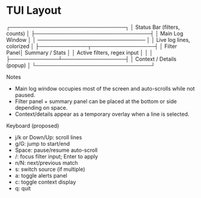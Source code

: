# TUI Layout

┌───────────────────────────────┐
│ Status Bar (filters, counts) │
├───────────────────────────────┤
│ Main Log Window               │
│ ───────────────────────────── │
│ Live log lines, colorized     │
├─────────────┬─────────────────┤
│ Filter Panel│ Summary / Stats │
│ Active filters, regex input   │
│                               │
├─────────────┴─────────────────┤
│ Context / Details (popup)     │
└───────────────────────────────┘

Notes
- Main log window occupies most of the screen and auto-scrolls while not paused.
- Filter panel + summary panel can be placed at the bottom or side depending on space.
- Context/details appear as a temporary overlay when a line is selected.

Keyboard (proposed)
- j/k or Down/Up: scroll lines
- g/G: jump to start/end
- Space: pause/resume auto-scroll
- /: focus filter input; Enter to apply
- n/N: next/previous match
- s: switch source (if multiple)
- a: toggle alerts panel
- c: toggle context display
- q: quit